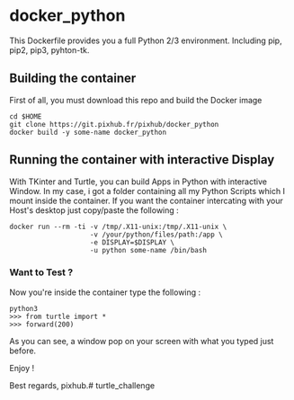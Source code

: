 # docker_python

This Dockerfile provides you a full Python 2/3 environment.
Including pip, pip2, pip3, pyhton-tk.

## Building the container

First of all, you must download this repo and build the Docker image
```
cd $HOME
git clone https://git.pixhub.fr/pixhub/docker_python
docker build -y some-name docker_python
```

## Running the container with interactive Display

With TKinter and Turtle, you can build Apps in Python with interactive Window.
In my case, i got a folder containing all my Python Scripts which I mount inside the container.
If you want the container intercating with your Host's desktop just copy/paste the following :
```
docker run --rm -ti -v /tmp/.X11-unix:/tmp/.X11-unix \
                    -v /your/python/files/path:/app \
                    -e DISPLAY=$DISPLAY \
                    -u python some-name /bin/bash
```

### Want to Test ?

Now you're inside the container type the following :
```
python3
>>> from turtle import *
>>> forward(200)
```

As you can see, a window pop on your screen with what you typed just before.

Enjoy !

Best regards,
pixhub.# turtle_challenge
